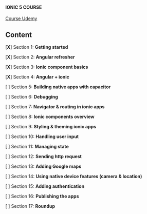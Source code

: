 #### IONIC 5 COURSE

[Course Udemy](https://indra.udemy.com/course/ionic-2-the-practical-guide-to-building-ios-android-apps/learn/lecture/13726172#overview)

## Content

[**X**] Section 1: **Getting started**

[**X**] Section 2: **Angular refresher**

[**X**] Section 3: **Ionic component basics**

[**X**] Section 4: **Angular + ionic**

[ ] Section 5: **Building native apps with capacitor**

[ ] Section 6: **Debugging**

[ ] Section 7: **Navigator & routing in ionic apps**

[ ] Section 8: **Ionic components overview**

[ ] Section 9: **Styling & theming ionic apps**

[ ] Section 10: **Handling user input**

[ ] Section 11: **Managing state**

[ ] Section 12: **Sending http request**

[ ] Section 13: **Adding Google maps**

[ ] Section 14: **Using native device features (camera & location)**

[ ] Section 15: **Adding authentication**

[ ] Section 16: **Publishing the apps**

[ ] Section 17: **Roundup**
